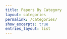 ```yaml
---
title: Papers By Category
layout: categories
permalink: /categories/
show_excerpts: true
entries_layout: list
---
```

